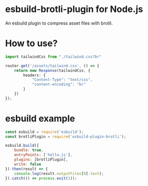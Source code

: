 esbuild-brotli-plugin for Node.js
==================================

An esbuild plugin to compress asset files with brotli.

# How to use?

```typescript
import tailwindCss from "./tailwind.css?br"

router.get('/assets/tailwind.css', () => {
    return new Response(tailwindCss, {
        headers: {
            "Content-Type": "text/css",
            "content-encoding": "br"
        }
    })
});
```

# esbuild example

```javascript
const esbuild = require('esbuild');
const brotliPlugin = require('esbuild-plugin-brotli');

esbuild.build({
    bundle: true,
    entryPoints: ['hello.js'],
    plugins: [brotliPlugin],
    write: false
}).then(result => {
    console.log(result.outputFiles[0].text);
}).catch(() => process.exit(1));
```
